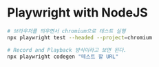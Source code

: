 # Playwright with NodeJS

```bash
# 브라우저를 띄우면서 chromium으로 테스트 실행
npx playwright test --headed --project=chromium

# Record and Playback 방식이라고 보면 된다.
npx playwright codegen "테스트 할 URL"
```
